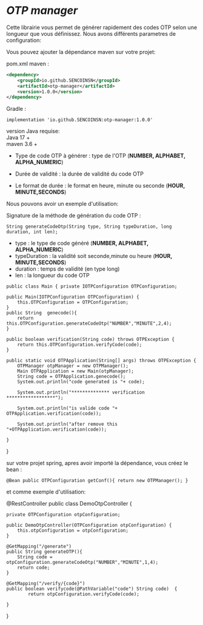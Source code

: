 # **_OTP manager_**

Cette librairie vous permet de générer rapidement des 
codes OTP selon une longueur que vous définissez. Nous avons
différents parametres de configuration:

Vous pouvez ajouter la dépendance maven sur votre projet:

pom.xml maven :

```xml
<dependency>
    <groupId>io.github.SENCOINSN</groupId>
    <artifactId>otp-manager</artifactId>
    <version>1.0.0</version>
</dependency>
```
Gradle :
```
implementation 'io.github.SENCOINSN:otp-manager:1.0.0'
```
version Java requise:   
Java 17 +   
maven 3.6 +

- Type de code OTP à générer :
    type de l'OTP  (**NUMBER, ALPHABET, ALPHA_NUMERIC**)       

- Durée de validité :  la durée de validité du code OTP

- Le format de durée : le format en heure, minute ou seconde
  (**HOUR, MINUTE,SECONDS**)

Nous pouvons avoir un exemple d'utilisation:

Signature de la méthode de génération du code OTP :

`String generateCodeOtp(String type, String typeDuration, long duration, int len);`

- type : le type de code généré (**NUMBER, ALPHABET, ALPHA_NUMERIC**)
- typeDuration : la validité soit seconde,minute ou heure (**HOUR, MINUTE,SECONDS**)
- duration : temps de validité (en type long) 
- len : la longueur du code OTP

`public class Main {
private IOTPConfiguration OTPConfiguration;`

    public Main(IOTPConfiguration OTPConfiguration) {
        this.OTPConfiguration = OTPConfiguration;
    }
    public String  genecode(){
        return this.OTPConfiguration.generateCodeOtp("NUMBER","MINUTE",2,4);
    }

    public boolean verification(String code) throws OTPException {
        return this.OTPConfiguration.verifyCode(code);
    }

    public static void OTPApplication(String[] args) throws OTPException {
        OTPManager otpManager = new OTPManager();
        Main OTPApplication = new Main(otpManager);
        String code = OTPApplication.genecode();
        System.out.println("code generated is "+ code);

        System.out.println("************** verification ******************");

        System.out.println("is valide code "+ OTPApplication.verification(code));

        System.out.println("after remove this "+OTPApplication.verification(code));

    }


}

sur votre projet spring, apres avoir importé la dépendance,
vous créez le bean :

`@Bean
public OTPConfiguration getConf(){
return new OTPManager();
}`

et comme exemple d'utilisation:


@RestController
public class DemoOtpController {

    private OTPConfiguration otpConfiguration;

    public DemoOtpController(OTPConfiguration otpConfiguration) {
        this.otpConfiguration = otpConfiguration;
    }

    @GetMapping("/generate")
    public String generateOTP(){
        String code = otpConfiguration.generateCodeOtp("NUMBER","MINUTE",1,4);
        return code;
    }

    @GetMapping("/verify/{code}")
    public boolean verifycode(@PathVariable("code") String code)  {
            return otpConfiguration.verifyCode(code);

    }
}
